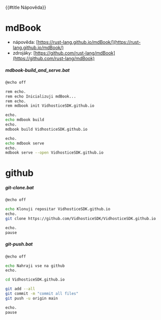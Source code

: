 {{#title Nápověda}}


# mdBook


- nápověda: [https://rust-lang.github.io/mdBook/](https://rust-lang.github.io/mdBook/)
- zdrojáky: [https://github.com/rust-lang/mdBook](https://github.com/rust-lang/mdBook)

##### mdbook-build_and_serve.bat
```bash
@echo off

rem echo.
rem echo Inicializuji mdBook...
rem echo.
rem mdbook init VidhosticeSDK.github.io

echo.
echo mdbook build
echo.
mdbook build VidhosticeSDK.github.io

echo.
echo mdbook serve
echo.
mdbook serve --open VidhosticeSDK.github.io
```


# github


##### git-clone.bat

```bash
@echo off

echo Klonuji repositar VidhosticeSDK.github.io
echo.
git clone https://github.com/VidhosticeSDK/VidhosticeSDK.github.io

echo.
pause
```

##### git-push.bat

```bash
@echo off

echo Nahraji vse na github
echo.

cd VidhosticeSDK.github.io

git add --all
git commit -m "commit all files"
git push -u origin main

echo.
pause
```
